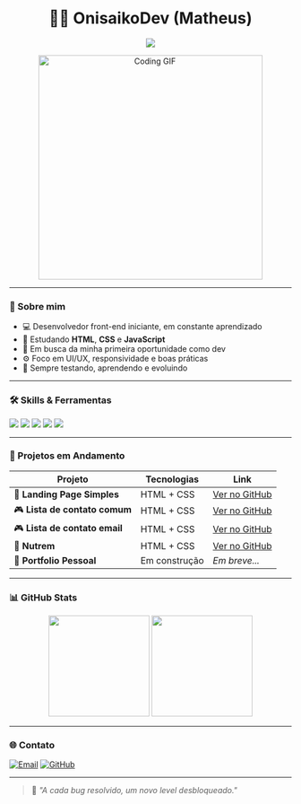 <h1 align="center">👨‍💻 OnisaikoDev (Matheus)</h1>
<p align="center">
  <img src="https://readme-typing-svg.herokuapp.com?font=Fira+Code&duration=3000&pause=500&color=00FFAA&center=true&vCenter=true&width=600&lines=Front-End+em+formação;Amando+HTML,+CSS+e+JavaScript;Explorando+o+mundo+do+código" />
</p>

<p align="center">
  <img src="https://media.giphy.com/media/qgQUggAC3Pfv687qPC/giphy.gif" width="400" alt="Coding GIF">
</p>

---

### 🧠 Sobre mim

- 💻 Desenvolvedor front-end iniciante, em constante aprendizado
- 🧠 Estudando **HTML**, **CSS** e **JavaScript**
- 🌱 Em busca da minha primeira oportunidade como dev
- ⚙️ Foco em UI/UX, responsividade e boas práticas
- 🧪 Sempre testando, aprendendo e evoluindo

---

### 🛠️ Skills & Ferramentas

<p>
  <img src="https://img.shields.io/badge/HTML5-E34F26?style=flat-square&logo=html5&logoColor=white" />
  <img src="https://img.shields.io/badge/CSS3-1572B6?style=flat-square&logo=css3&logoColor=white" />
  <img src="https://img.shields.io/badge/JavaScript-F7DF1E?style=flat-square&logo=javascript&logoColor=black" />
  <img src="https://img.shields.io/badge/Git-F05032?style=flat-square&logo=git&logoColor=white" />
  <img src="https://img.shields.io/badge/VSCode-007ACC?style=flat-square&logo=visualstudiocode&logoColor=white" />
</p>

---

### 🚧 Projetos em Andamento

| Projeto | Tecnologias | Link |
|--------|--------------|------|
| 🧪 **Landing Page Simples** | HTML + CSS | [Ver no GitHub](https://github.com/OnisaikoDev/projeto-1) |
| 🎮 **Lista de contato comum** | HTML + CSS | [Ver no GitHub](https://github.com/OnisaikoDev/lista-de-contato-1.0) |
| 🎮 **Lista de contato email** | HTML + CSS | [Ver no GitHub](https://github.com/OnisaikoDev/lista-de-contatos-2.0) |
| 🍃 **Nutrem** | HTML + CSS | [Ver no GitHub](https://github.com/OnisaikoDev/Nutrem) |
| 🔧 **Portfolio Pessoal** | Em construção | *Em breve...* |

---

### 📊 GitHub Stats

<div align="center">
  <img height="180em" src="https://github-readme-stats.vercel.app/api?username=OnisaikoDev&show_icons=true&theme=codeSTACKr&title_color=00ffaa&icon_color=00ffaa" />
  <img height="180em" src="https://github-readme-stats.vercel.app/api/top-langs/?username=OnisaikoDev&layout=compact&theme=codeSTACKr&title_color=00ffaa" />
</div>

---

### 🌐 Contato

[![Email](https://img.shields.io/badge/Email-Matheusd.rosa00@gmail.com-red?style=flat-square&logo=gmail)](mailto:matheusd.rosa00@gmail.com)
[![GitHub](https://img.shields.io/badge/GitHub-OnisaikoDev-181717?style=flat-square&logo=github)](https://github.com/OnisaikoDev)

---

> 🧩 *"A cada bug resolvido, um novo level desbloqueado."*
